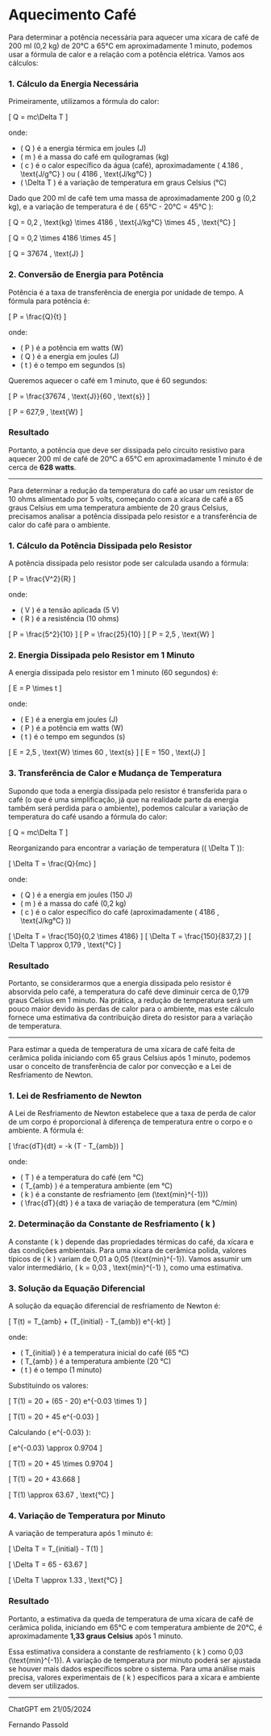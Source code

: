 # Aquecimento Café

Para determinar a potência necessária para aquecer uma xícara de café de 200 ml (0,2 kg) de 20°C a 65°C em aproximadamente 1 minuto, podemos usar a fórmula de calor e a relação com a potência elétrica. Vamos aos cálculos:

### 1. Cálculo da Energia Necessária

Primeiramente, utilizamos a fórmula do calor:

\[ Q = mc\Delta T \]

onde:
- \( Q \) é a energia térmica em joules (J)
- \( m \) é a massa do café em quilogramas (kg)
- \( c \) é o calor específico da água (café), aproximadamente \( 4.186 \, \text{J/g°C} \) ou \( 4186 \, \text{J/kg°C} \)
- \( \Delta T \) é a variação de temperatura em graus Celsius (°C)

Dado que 200 ml de café tem uma massa de aproximadamente 200 g (0,2 kg), e a variação de temperatura é de \( 65°C - 20°C = 45°C \):

\[ Q = 0,2 \, \text{kg} \times 4186 \, \text{J/kg°C} \times 45 \, \text{°C} \]

\[ Q = 0,2 \times 4186 \times 45 \]

\[ Q = 37674 \, \text{J} \]

### 2. Conversão de Energia para Potência

Potência é a taxa de transferência de energia por unidade de tempo. A fórmula para potência é:

\[ P = \frac{Q}{t} \]

onde:
- \( P \) é a potência em watts (W)
- \( Q \) é a energia em joules (J)
- \( t \) é o tempo em segundos (s)

Queremos aquecer o café em 1 minuto, que é 60 segundos:

\[ P = \frac{37674 \, \text{J}}{60 \, \text{s}} \]

\[ P = 627,9 \, \text{W} \]

### Resultado

Portanto, a potência que deve ser dissipada pelo circuito resistivo para aquecer 200 ml de café de 20°C a 65°C em aproximadamente 1 minuto é de cerca de **628 watts**.

---

Para determinar a redução da temperatura do café ao usar um resistor de 10 ohms alimentado por 5 volts, começando com a xícara de café a 65 graus Celsius em uma temperatura ambiente de 20 graus Celsius, precisamos analisar a potência dissipada pelo resistor e a transferência de calor do café para o ambiente.

### 1. Cálculo da Potência Dissipada pelo Resistor

A potência dissipada pelo resistor pode ser calculada usando a fórmula:

\[ P = \frac{V^2}{R} \]

onde:
- \( V \) é a tensão aplicada (5 V)
- \( R \) é a resistência (10 ohms)

\[ P = \frac{5^2}{10} \]
\[ P = \frac{25}{10} \]
\[ P = 2,5 \, \text{W} \]

### 2. Energia Dissipada pelo Resistor em 1 Minuto

A energia dissipada pelo resistor em 1 minuto (60 segundos) é:

\[ E = P \times t \]

onde:
- \( E \) é a energia em joules (J)
- \( P \) é a potência em watts (W)
- \( t \) é o tempo em segundos (s)

\[ E = 2,5 \, \text{W} \times 60 \, \text{s} \]
\[ E = 150 \, \text{J} \]

### 3. Transferência de Calor e Mudança de Temperatura

Supondo que toda a energia dissipada pelo resistor é transferida para o café (o que é uma simplificação, já que na realidade parte da energia também será perdida para o ambiente), podemos calcular a variação de temperatura do café usando a fórmula do calor:

\[ Q = mc\Delta T \]

Reorganizando para encontrar a variação de temperatura (\( \Delta T \)):

\[ \Delta T = \frac{Q}{mc} \]

onde:
- \( Q \) é a energia em joules (150 J)
- \( m \) é a massa do café (0,2 kg)
- \( c \) é o calor específico do café (aproximadamente \( 4186 \, \text{J/kg°C} \))

\[ \Delta T = \frac{150}{0,2 \times 4186} \]
\[ \Delta T = \frac{150}{837,2} \]
\[ \Delta T \approx 0,179 \, \text{°C} \]

### Resultado

Portanto, se considerarmos que a energia dissipada pelo resistor é absorvida pelo café, a temperatura do café deve diminuir cerca de 0,179 graus Celsius em 1 minuto. Na prática, a redução de temperatura será um pouco maior devido às perdas de calor para o ambiente, mas este cálculo fornece uma estimativa da contribuição direta do resistor para a variação de temperatura.

---

Para estimar a queda de temperatura de uma xícara de café feita de cerâmica polida iniciando com 65 graus Celsius após 1 minuto, podemos usar o conceito de transferência de calor por convecção e a Lei de Resfriamento de Newton.

### 1. Lei de Resfriamento de Newton

A Lei de Resfriamento de Newton estabelece que a taxa de perda de calor de um corpo é proporcional à diferença de temperatura entre o corpo e o ambiente. A fórmula é:

\[ \frac{dT}{dt} = -k (T - T_{amb}) \]

onde:
- \( T \) é a temperatura do café (em °C)
- \( T_{amb} \) é a temperatura ambiente (em °C)
- \( k \) é a constante de resfriamento (em \(\text{min}^{-1}\))
- \( \frac{dT}{dt} \) é a taxa de variação de temperatura (em °C/min)

### 2. Determinação da Constante de Resfriamento \( k \)

A constante \( k \) depende das propriedades térmicas do café, da xícara e das condições ambientais. Para uma xícara de cerâmica polida, valores típicos de \( k \) variam de 0,01 a 0,05 \(\text{min}^{-1}\). Vamos assumir um valor intermediário, \( k = 0,03 \, \text{min}^{-1} \), como uma estimativa.

### 3. Solução da Equação Diferencial

A solução da equação diferencial de resfriamento de Newton é:

\[ T(t) = T_{amb} + (T_{initial} - T_{amb}) e^{-kt} \]

onde:
- \( T_{initial} \) é a temperatura inicial do café (65 °C)
- \( T_{amb} \) é a temperatura ambiente (20 °C)
- \( t \) é o tempo (1 minuto)

Substituindo os valores:

\[ T(1) = 20 + (65 - 20) e^{-0.03 \times 1} \]

\[ T(1) = 20 + 45 e^{-0.03} \]

Calculando \( e^{-0.03} \):

\[ e^{-0.03} \approx 0.9704 \]

\[ T(1) = 20 + 45 \times 0.9704 \]

\[ T(1) = 20 + 43.668 \]

\[ T(1) \approx 63.67 \, \text{°C} \]

### 4. Variação de Temperatura por Minuto

A variação de temperatura após 1 minuto é:

\[ \Delta T = T_{initial} - T(1) \]

\[ \Delta T = 65 - 63.67 \]

\[ \Delta T \approx 1.33 \, \text{°C} \]

### Resultado

Portanto, a estimativa da queda de temperatura de uma xícara de café de cerâmica polida, iniciando em 65°C e com temperatura ambiente de 20°C, é aproximadamente **1,33 graus Celsius** após 1 minuto. 

Essa estimativa considera a constante de resfriamento \( k \) como 0,03 \(\text{min}^{-1}\). A variação de temperatura por minuto poderá ser ajustada se houver mais dados específicos sobre o sistema. Para uma análise mais precisa, valores experimentais de \( k \) específicos para a xícara e ambiente devem ser utilizados.

----

ChatGPT em 21/05/2024

Fernando Passold